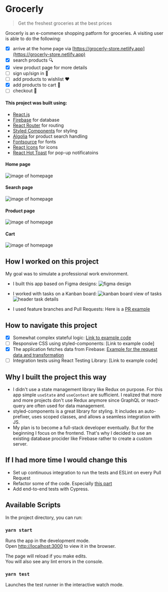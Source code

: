 <!-- ? change order of some content, and maybe reduce the number of images -->

# Grocerly

> Get the freshest groceries at the best prices

Grocerly is an e-commerce shopping patform for groceries.
A visiting user is able to do the following:

- [x] arrive at the home page via [https://grocerly-store.netlify.app](https://grocerly-store.netlify.app)
- [x] search products :mag:
- [x] view product page for more details
- [ ] sign up/sign in :bust_in_silhouette:
- [ ] add products to wishlist :hearts:
- [x] add products to cart :shopping_cart:
- [ ] checkout :tada:

#### This project was built using:

- [React.js](https://reactjs.org/)
- [Firebase](https://firebase.google.com/) for database
- [React Router](https://reactrouter.com/) for routing
- [Styled Components](https://www.styled-components.com/) for styling
- [Algolia](https://www.algolia.com/) for product search handling
- [Fontsource](https://fontsource.org/) for fonts
- [React Icons](https://react-icons.github.io/react-icons) for icons
- [React Hot Toast](https://react-hot-toast.com/) for pop-up notificatoins

#### Home page

![image of homepage](/src/assets/screenshots/home-page.jpeg)

#### Search page

![image of homepage](/src/assets/screenshots/search-page.jpeg)

#### Product page

![image of homepage](/src/assets/screenshots/product-page.jpeg)

#### Cart

![image of homepage](/src/assets/screenshots/cart.jpeg)

## How I worked on this project

My goal was to simulate a professional work environment.

- I built this app based on Figma designs:
  ![figma design](/src/assets/screenshots/figma-home-page.jpeg)
  <!-- ![figma design](/src/assets/screenshots/figma-header.jpeg)
  ![figma design](/src/assets/screenshots/figma-footer.jpeg) -->

- I worked with tasks on a Kanban board:
  ![kanban board view of tasks](/src/assets/screenshots/github-tasks.jpeg)
  ![header task details](/src/assets/screenshots/github-tasks-header.jpeg)

- I used feature branches and Pull Requests: Here is a [PR example](https://github.com/Cyanhead/grocerly/pull/2)

## How to navigate this project

- [x] Somewhat complex stateful logic: [Link to example code](https://github.com/Cyanhead/grocerly/blob/main/src/context/StateContext.js#:~:text=const%20onAdd%20%3D,%7D%3B)
- [ ] Responsive CSS using styled-components: [Link to example code]
- [x] The application fetches data from Firebase: [Example for the request data and transformation ](https://github.com/Cyanhead/grocerly/blob/main/src/pages/SearchPage/SearchPage.jsx#L30:~:text=const%20fetchProducts%20%3D,%7D%3B)
- [ ] Integration tests using React Testing Library: [Link to example code]

## Why I built the project this way

- I didn't use a state management library like Redux on purpose. For this app simple `useState` and `useContext` are sufficient. I realized that more and more projects don't use Redux anymore since GraphQL or
  react-query are often used for data management.
- styled-components is a great library for styling. It includes an auto-prefixer, uses scoped
  classes, and allows a seamless integration with JS.
- My plan is to become a full-stack developer eventually. But for the beginning I focus on the
  frontend. That's why I decided to use an existing database procider like Firebase rather to create a custom server.
    <!-- I have
    basic backend knowledge as well. -->
  <!-- - Testing is an essential part of production applications. Testing Library is the go-to library in the
    React community. I covered the essential features of the app with tests. -->

## If I had more time I would change this

- Set up continuous integration to run the tests and ESLint on every Pull Request
- Refactor some of the code. Especially [this part](https://github.com/Cyanhead/grocerly/blob/main/src/pages/AddProduct/AddProduct.jsx#:~:text=%7D%3B-,const%20uploadProductsV2%20%3D%20productsArray%20%3D%3E%20%7B,%7D%3B,-const%20areAllPhotosSelected%20%3D)
- Add end-to-end tests with Cypress.

## Available Scripts

In the project directory, you can run:

### `yarn start`

Runs the app in the development mode.<br />
Open [http://localhost:3000](http://localhost:3000) to view it in the browser.

The page will reload if you make edits.<br />
You will also see any lint errors in the console.

### `yarn test`

Launches the test runner in the interactive watch mode.<br />

<!-- ### `yarn build`

Builds the app for production to the `build` folder.<br />
It correctly bundles React in production mode and optimizes the build for the best performance. -->
